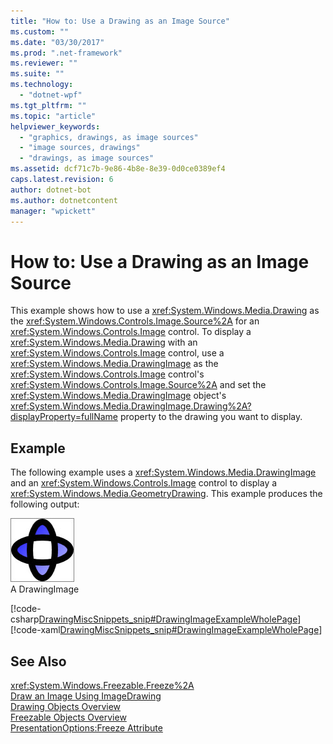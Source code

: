 ```yaml
---
title: "How to: Use a Drawing as an Image Source"
ms.custom: ""
ms.date: "03/30/2017"
ms.prod: ".net-framework"
ms.reviewer: ""
ms.suite: ""
ms.technology: 
  - "dotnet-wpf"
ms.tgt_pltfrm: ""
ms.topic: "article"
helpviewer_keywords: 
  - "graphics, drawings, as image sources"
  - "image sources, drawings"
  - "drawings, as image sources"
ms.assetid: dcf71c7b-9e86-4b8e-8e39-0d0ce0389ef4
caps.latest.revision: 6
author: dotnet-bot
ms.author: dotnetcontent
manager: "wpickett"
---
```

# How to: Use a Drawing as an Image Source
This example shows how to use a <xref:System.Windows.Media.Drawing> as the <xref:System.Windows.Controls.Image.Source%2A> for an <xref:System.Windows.Controls.Image> control. To display a <xref:System.Windows.Media.Drawing> with an <xref:System.Windows.Controls.Image> control, use a <xref:System.Windows.Media.DrawingImage> as the <xref:System.Windows.Controls.Image> control's <xref:System.Windows.Controls.Image.Source%2A> and set the <xref:System.Windows.Media.DrawingImage> object's <xref:System.Windows.Media.DrawingImage.Drawing%2A?displayProperty=fullName> property to the drawing you want to display.  
  
## Example  
 The following example uses a <xref:System.Windows.Media.DrawingImage> and an <xref:System.Windows.Controls.Image> control to display a <xref:System.Windows.Media.GeometryDrawing>. This example produces the following output:  
  
 ![A GeometryDrawing of two ellipses](../../../../docs/framework/wpf/graphics-multimedia/media/graphicsmm-geodraw.jpg "graphicsmm_geodraw")  
A DrawingImage  
  
 [!code-csharp[DrawingMiscSnippets_snip#DrawingImageExampleWholePage](../../../../samples/snippets/csharp/VS_Snippets_Wpf/DrawingMiscSnippets_snip/CSharp/DrawingImageExample.cs#drawingimageexamplewholepage)]
 [!code-xaml[DrawingMiscSnippets_snip#DrawingImageExampleWholePage](../../../../samples/snippets/xaml/VS_Snippets_Wpf/DrawingMiscSnippets_snip/XAML/DrawingImageExample.xaml#drawingimageexamplewholepage)]  
  
## See Also  
 <xref:System.Windows.Freezable.Freeze%2A>   
 [Draw an Image Using ImageDrawing](../../../../docs/framework/wpf/graphics-multimedia/how-to-draw-an-image-using-imagedrawing.md)   
 [Drawing Objects Overview](../../../../docs/framework/wpf/graphics-multimedia/drawing-objects-overview.md)   
 [Freezable Objects Overview](../../../../docs/framework/wpf/advanced/freezable-objects-overview.md)   
 [PresentationOptions:Freeze Attribute](../../../../docs/framework/wpf/advanced/presentationoptions-freeze-attribute.md)
